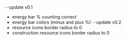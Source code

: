 ⋅⋅⋅update v0.1
- energy bar % counting correct
- energy bar colors (minus and plus %)
⋅⋅⋅update v0.2
- resource icons border radius to 0
- construction resource icons border radius  to 0